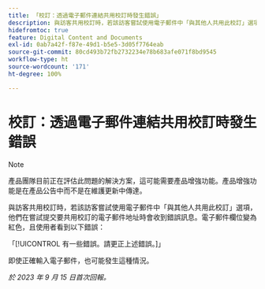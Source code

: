 ```yaml
---
title: 「校訂：透過電子郵件連結共用校訂時發生錯誤」
description: 與訪客共用校訂時，若該訪客嘗試使用電子郵件中「與其他人共用此校訂」選項，他們在嘗試提交要共用校訂的電子郵件地址時會收到錯誤訊息。電子郵件欄位變為紅色，且使用者看到錯誤。
hidefromtoc: true
feature: Digital Content and Documents
exl-id: 0ab7a42f-f87e-49d1-b5e5-3d05f7764eab
source-git-commit: 80cd493b72fb2732234e78b683afe071f8bd9545
workflow-type: ht
source-wordcount: '171'
ht-degree: 100%

---
```


# 校訂：透過電子郵件連結共用校訂時發生錯誤

>[!NOTE]
>
>產品團隊目前正在評估此問題的解決方案，這可能需要產品增強功能。產品增強功能是在產品公告中而不是在維護更新中傳達。

與訪客共用校訂時，若該訪客嘗試使用電子郵件中「與其他人共用此校訂」選項，他們在嘗試提交要共用校訂的電子郵件地址時會收到錯誤訊息。電子郵件欄位變為紅色，且使用者看到以下錯誤：

「[!UICONTROL 有一些錯誤。請更正上述錯誤。]」

即使正確輸入電子郵件，也可能發生這種情況。

_於 2023 年 9 月 15 日首次回報。_
